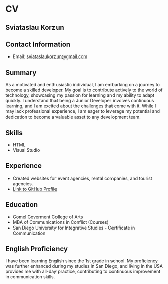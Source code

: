 # CV

## Sviataslau Korzun

## Contact Information
- Email: sviataslaukorzun@gmail.com

## Summary
As a motivated and enthusiastic individual, I am embarking on a journey to become a skilled developer. My goal is to contribute actively to the world of technology, showcasing my passion for learning and my ability to adapt quickly. I understand that being a Junior Developer involves continuous learning, and I am excited about the challenges that come with it. While I may lack professional experience, I am eager to leverage my potential and dedication to become a valuable asset to any development team.

## Skills
- HTML
- Visual Studio

## Experience
- Created websites for event agencies, rental companies, and tourist agencies.
- [Link to GitHub Profile](https://github.com/SeoByBel)

## Education
- Gomel Goverment College of Arts
- MBA of Communications in Conflict (Courses)
- San Diego University for Integrative Studies - Certificate in Communication

## English Proficiency
I have been learning English since the 1st grade in school. My proficiency was further enhanced during my studies in San Diego, and living in the USA provides me with all-day practice, contributing to continuous improvement in communication skills.
